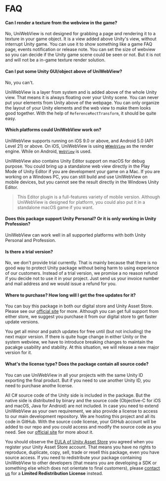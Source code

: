 # FAQ

#### Can I render a texture from the webview in the game?

No, UniWebView is not designed for grabbing a page and rendering it to a texture in your game object. It is a view added above Unity's view, without interrupt Unity game. You can use it to show something like a game FAQ page, events notification or release note. You can set the size of webview so you can decide if the Unity game scene could be seen or not. But it is not and will not be a in-game texture render solution.

#### Can I put some Unity GUI/object above of UniWebView?

No, you can't. 

UniWebView is a layer from system and is added above of the whole Unity view. That means it is always floating over your Unity scene. You can never put your elements from Unity above of the webpage. You can only organize the layout of your Unity elements and the web view to make them looks good together. With the help of `ReferenceRectTransform`, it should be quite easy.

#### Which platforms could UniWebView work on?

UniWebView supports running on iOS 9.0 or above, and Android 5.0 (API Level 21) or above. On iOS, UniWebView is using [`WKWebView`](https://developer.apple.com/reference/webkit/wkwebview) as the render engine. While on Android, [`WebView`](https://developer.android.com/reference/android/webkit/WebView.html) is used.

UniWebView also contains Unity Editor support on macOS for debug purpose. You could bring up a standalone web view directly in the Play Mode of Unity Editor if you are development your game on a Mac. If you are working on a Windows PC, you can still build and use UniWebView on mobile devices, but you cannot see the result directly in the Windows Unity Editor.

> This Editor plugin is a full-features variety of mobile version. Although UniWebView is designed for platform, you could also put it in a standalone macOS game if you want.

#### Does this package support Unity Personal? Or it is only working in Unity Profession?

UniWebView can work well in all supported platforms with both Unity Personal and Profession. 

#### Is there a trial version?

No, we don't provide trial currently. That is mainly because that there is no good way to protect Unity package without being harm to using experience of our customers. Instead of a trial version, we promise a no reason refund if you decide not to use it in your project. Just send us your invoice number and mail address and we would issue a refund for you.

#### Where to purchase? How long will I get the free updates for it?

You can buy this package in both our digital store and Unity Asset Store. Please see our [official site](https://uniwebview.com) for more. Although you can get full support from either store, we suggest you purchase it from our digital store to get faster update versions.

You get all minor and patch updates for free until (but not including) the next major version. If there is quite huge change in either Unity or the system webview, we have to introduce breaking changes to maintain the pacakge usability and stability. At this situation, we will release a new major version for it.

#### What's the license type? Does the package contain all source code?

You can use UniWebView in all your projects with the same Unity ID exporting the final product. But if you need to use another Unity ID, you need to purchase anothe license.

All C# source code of the Unity side is included in the package. But the native side is distributed by binary and the source code (Objective-C for iOS and macOS, Java for Android) are not included. In case you need to extend UniWebView as your own requirement, we also provide a license to access to our main development repository. We are hosting this project and all its code in GitHub. With the source code license, your GitHub account will be added to our repo and you could access and modify the source code as you need. See our [official site](https://uniwebview.com) for more about it.

 You should observe the [EULA of Unity Asset Store](http://unity3d.com/company/legal/as_terms) you agreed when you register your Unity Asset Store account. That means you have no rights to reproduce, duplicate, copy, sell, trade or resell this package, even you have source access. If you need to redistribute your package containing UniWebView to other developers (that means you are developing a SDK or something else which does not orientate to final customers), please [contact us](https://onevcat.zendesk.com/hc/en-us/requests/new) for a **Limited Redistribution License** instead.
